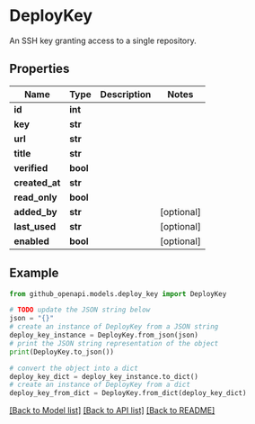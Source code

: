 # DeployKey

An SSH key granting access to a single repository.

## Properties

Name | Type | Description | Notes
------------ | ------------- | ------------- | -------------
**id** | **int** |  | 
**key** | **str** |  | 
**url** | **str** |  | 
**title** | **str** |  | 
**verified** | **bool** |  | 
**created_at** | **str** |  | 
**read_only** | **bool** |  | 
**added_by** | **str** |  | [optional] 
**last_used** | **str** |  | [optional] 
**enabled** | **bool** |  | [optional] 

## Example

```python
from github_openapi.models.deploy_key import DeployKey

# TODO update the JSON string below
json = "{}"
# create an instance of DeployKey from a JSON string
deploy_key_instance = DeployKey.from_json(json)
# print the JSON string representation of the object
print(DeployKey.to_json())

# convert the object into a dict
deploy_key_dict = deploy_key_instance.to_dict()
# create an instance of DeployKey from a dict
deploy_key_from_dict = DeployKey.from_dict(deploy_key_dict)
```
[[Back to Model list]](../README.md#documentation-for-models) [[Back to API list]](../README.md#documentation-for-api-endpoints) [[Back to README]](../README.md)


